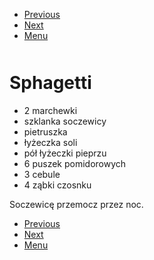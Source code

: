 <!-- Navigation Menu Start -->

- [Previous](<Sernik.md>)
- [Next](<Szarlotka.md>)
- [Menu](<README.md>)

<div style="margin-bottom: 50px"></div>

<!-- /Navigation Menu Start -->


# Sphagetti

- 2 marchewki
- szklanka soczewicy
- pietruszka
- łyżeczka soli
- pół łyżeczki pieprzu
- 6 puszek pomidorowych
- 3 cebule
- 4 ząbki czosnku

Soczewicę przemocz przez noc.


<!-- Navigation Menu End -->

- [Previous](<Sernik.md>)
- [Next](<Szarlotka.md>)
- [Menu](<README.md>)

<div style="margin-bottom: 50px"></div>

<!-- /Navigation Menu End -->